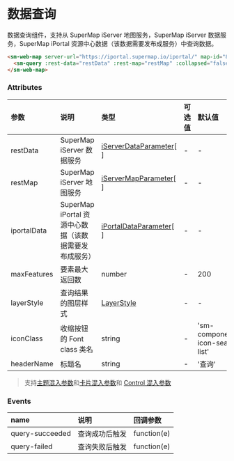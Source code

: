 # 数据查询

数据查询组件，支持从 SuperMap iServer 地图服务，SuperMap iServer 数据服务，SuperMap iPortal 资源中心数据（该数据需要发布成服务）中查询数据。

<sm-iframe src="https://iclient.supermap.io/examples/component/components_query_vue.html"></sm-iframe>

```html
<sm-web-map server-url="https://iportal.supermap.io/iportal/" map-id="801571284">
  <sm-query :rest-data="restData" :rest-map="restMap" :collapsed="false"></sm-query>
</sm-web-map>
```

### Attributes

| 参数        | 说明                                                  | 类型                                                                                 | 可选值 | 默认值                           |
| :---------- | :---------------------------------------------------- | :----------------------------------------------------------------------------------- | :----- | :------------------------------- |
| restData    | SuperMap iServer 数据服务                     | [iServerDataParameter](/zh/api/common-types/common-types.md#iserverdataparameter)[ ] | -      | -                                |
| restMap     | SuperMap iServer 地图服务                     | [iServerMapParameter](/zh/api/common-types/common-types.md#iservermapparameter)[ ]   | -      | -                                |
| iportalData | SuperMap iPortal 资源中心数据（该数据需要发布成服务） | [iPortalDataParameter](/zh/api/common-types/common-types.md#iportaldataparameter)[ ] | -      | -                                |
| maxFeatures | 要素最大返回数                                        | number                                                                               | -      | 200                               |
| layerStyle  | 查询结果的图层样式                                    | [LayerStyle](/zh/api/common-types/common-types.md#layerstyle)                        | -      | -                                |
| iconClass   | 收缩按钮的 Font class 类名                            | string                                                                               | -      | 'sm-components-icon-search-list' |
| headerName  | 标题名                                                | string                                                                               | -      | '查询'                           |

> 支持[主题混入参数](/zh/api/mixin/mixin.md#theme)和[卡片混入参数](/zh/api/mixin/mixin.md#collapsedcard)和 [Control 混入参数](/zh/api/mixin/mixin.md#control)

### Events

| name   | 说明                           | 回调参数          |
| :----- | :----------------------------- | :---------------- |
| query-succeeded | 查询成功后触发 | function(e) |
| query-failed | 查询失败后触发 | function(e) |
